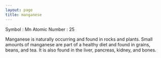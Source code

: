```yaml
---
layout: page
title: manganese
---
```


Symbol : Mn
Atomic Number : 25

Manganese is naturally occurring and found in rocks and plants. Small amounts of manganese are part of a healthy diet and found in grains, beans, and tea. It is also found in the liver, pancreas, kidney, and bones.